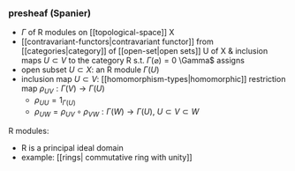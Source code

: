 ### presheaf (Spanier)
- $\Gamma$ of R modules on [[topological-space]] X
- [[contravariant-functors|contravariant functor]] from [[categories|category]] of [[open-set|open sets]] U of X & inclusion maps $U \subset V$ to the category R s.t. $\Gamma(\varnothing)=0$
\Gamma$ assigns 
- open subset $U \subset X$:  an R module $\Gamma(U)$
- inclusion map $U \subset V$: [[homomorphism-types|homomorphic]] restriction map $\rho_{UV}: \Gamma(V) \rightarrow \Gamma(U)$
  - $\rho_{UU} = 1_{\Gamma(U)}$ 
  - $\rho_{UW} = \rho_{UV}\circ \rho_{VW}: \Gamma(W)\rightarrow \Gamma(U)$, $U\subset V\subset W$

R modules:
- R is a principal ideal domain
- example: [[rings| commutative ring with unity]]